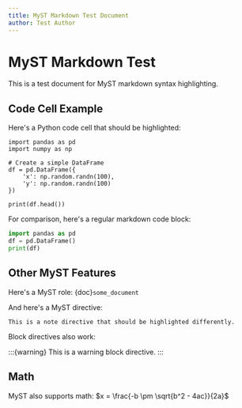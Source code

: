 ```yaml
---
title: MyST Markdown Test Document
author: Test Author
---
```


# MyST Markdown Test

This is a test document for MyST markdown syntax highlighting.

## Code Cell Example

Here's a Python code cell that should be highlighted:

```{code-cell} python
import pandas as pd
import numpy as np

# Create a simple DataFrame
df = pd.DataFrame({
    'x': np.random.randn(100),
    'y': np.random.randn(100)
})

print(df.head())
```

For comparison, here's a regular markdown code block:

```python
import pandas as pd
df = pd.DataFrame()
print(df)
```

## Other MyST Features

Here's a MyST role: {doc}`some_document`

And here's a MyST directive:

```{note}
This is a note directive that should be highlighted differently.
```

Block directives also work:

:::{warning}
This is a warning block directive.
:::

## Math

MyST also supports math: $x = \frac{-b \pm \sqrt{b^2 - 4ac}}{2a}$